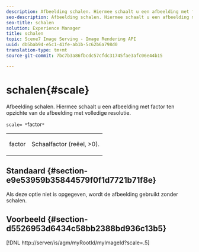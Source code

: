 ```yaml
---
description: Afbeelding schalen. Hiermee schaalt u een afbeelding met factor ten opzichte van de afbeelding met volledige resolutie.
seo-description: Afbeelding schalen. Hiermee schaalt u een afbeelding met factor ten opzichte van de afbeelding met volledige resolutie.
seo-title: schalen
solution: Experience Manager
title: schalen
topic: Scene7 Image Serving - Image Rendering API
uuid: db5bab94-e5c1-41fe-ab1b-5c62b6a798d0
translation-type: tm+mt
source-git-commit: 7bc7b3a86fbcdc57cfdc31745fae3afc06e44b15

---
```



# schalen{#scale}

Afbeelding schalen. Hiermee schaalt u een afbeelding met factor ten opzichte van de afbeelding met volledige resolutie.

`scale= *`factor`*`

<table id="simpletable_AC0974B79E064BA99C1F76461BDE808A"> 
 <tr class="strow"> 
  <td class="stentry"> <p><span class="codeph"> <span class="varname"> factor</span></span> </p> </td> 
  <td class="stentry"> <p>Schaalfactor (reëel, &gt;0). </p></td> 
 </tr> 
</table>

## Standaard {#section-e9e53959b35844579f0f1d7721b71f8e}

Als deze optie niet is opgegeven, wordt de afbeelding gebruikt zonder schalen.

## Voorbeeld {#section-d5526953d6434c58bb2388bd936c13b5}

[!DNL http://server/is/agm/myRootId/myImageId?scale=.5]
